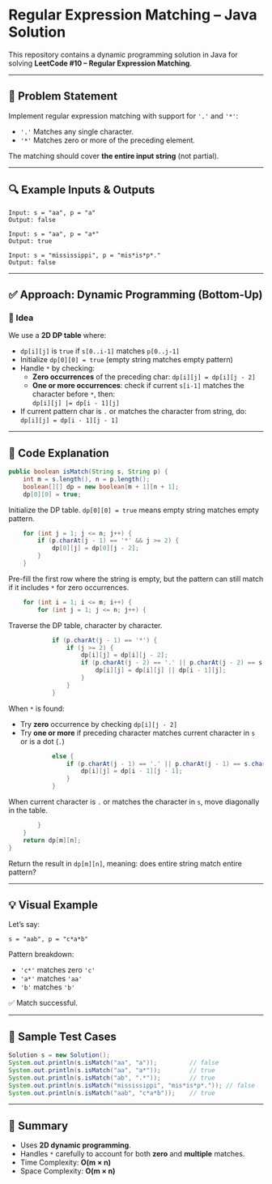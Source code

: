 # Regular Expression Matching – Java Solution

This repository contains a dynamic programming solution in Java for solving **LeetCode #10 – Regular Expression Matching**.

---

## 🧠 Problem Statement

Implement regular expression matching with support for `'.'` and `'*'`:

- `'.'` Matches any single character.
- `'*'` Matches zero or more of the preceding element.

The matching should cover **the entire input string** (not partial).

---

## 🔍 Example Inputs & Outputs

```text
Input: s = "aa", p = "a"
Output: false

Input: s = "aa", p = "a*"
Output: true

Input: s = "mississippi", p = "mis*is*p*."
Output: false
```

---

## ✅ Approach: Dynamic Programming (Bottom-Up)

### 🧮 Idea

We use a **2D DP table** where:

- `dp[i][j]` is `true` if `s[0..i-1]` matches `p[0..j-1]`
- Initialize `dp[0][0] = true` (empty string matches empty pattern)
- Handle `*` by checking:
  - **Zero occurrences** of the preceding char: `dp[i][j] = dp[i][j - 2]`
  - **One or more occurrences**: check if current `s[i-1]` matches the character before `*`, then:  
    `dp[i][j] |= dp[i - 1][j]`
- If current pattern char is `.` or matches the character from string, do:  
  `dp[i][j] = dp[i - 1][j - 1]`

---

## 📄 Code Explanation

```java
public boolean isMatch(String s, String p) {
    int m = s.length(), n = p.length();
    boolean[][] dp = new boolean[m + 1][n + 1];
    dp[0][0] = true;
```

Initialize the DP table. `dp[0][0] = true` means empty string matches empty pattern.

```java
    for (int j = 1; j <= n; j++) {
        if (p.charAt(j - 1) == '*' && j >= 2) {
            dp[0][j] = dp[0][j - 2];
        }
    }
```

Pre-fill the first row where the string is empty, but the pattern can still match if it includes `*` for zero occurrences.

```java
    for (int i = 1; i <= m; i++) {
        for (int j = 1; j <= n; j++) {
```

Traverse the DP table, character by character.

```java
            if (p.charAt(j - 1) == '*') {
                if (j >= 2) {
                    dp[i][j] = dp[i][j - 2];
                    if (p.charAt(j - 2) == '.' || p.charAt(j - 2) == s.charAt(i - 1)) {
                        dp[i][j] = dp[i][j] || dp[i - 1][j];
                    }
                }
            }
```

When `*` is found:
- Try **zero** occurrence by checking `dp[i][j - 2]`
- Try **one or more** if preceding character matches current character in `s` or is a dot (`.`)

```java
            else {
                if (p.charAt(j - 1) == '.' || p.charAt(j - 1) == s.charAt(i - 1)) {
                    dp[i][j] = dp[i - 1][j - 1];
                }
            }
```

When current character is `.` or matches the character in `s`, move diagonally in the table.

```java
        }
    }
    return dp[m][n];
}
```

Return the result in `dp[m][n]`, meaning: does entire string match entire pattern?

---

## 💡 Visual Example

Let’s say:

```text
s = "aab", p = "c*a*b"
```

Pattern breakdown:

- `'c*'` matches zero `'c'`
- `'a*'` matches `'aa'`
- `'b'` matches `'b'`

✅ Match successful.

---

## 🧪 Sample Test Cases

```java
Solution s = new Solution();
System.out.println(s.isMatch("aa", "a"));         // false
System.out.println(s.isMatch("aa", "a*"));        // true
System.out.println(s.isMatch("ab", ".*"));        // true
System.out.println(s.isMatch("mississippi", "mis*is*p*.")); // false
System.out.println(s.isMatch("aab", "c*a*b"));    // true
```

---

## 📌 Summary

- Uses **2D dynamic programming**.
- Handles `*` carefully to account for both **zero** and **multiple** matches.
- Time Complexity: **O(m × n)**
- Space Complexity: **O(m × n)**



